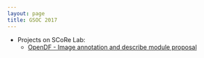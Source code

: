 ```yaml
---
layout: page
title: GSOC 2017
---
```


* Projects on SCoRe Lab:
  * [OpenDF - Image annotation and describe module proposal](https://pasindubawantha.github.io/gsoc-2017/proposals/opendf-Image-annotation-and-describe-module-proposal/)
